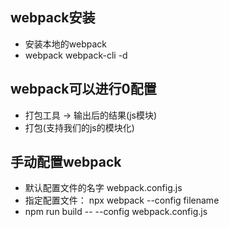 ## webpack安装
- 安装本地的webpack
- webpack webpack-cli -d

## webpack可以进行0配置
- 打包工具 -> 输出后的结果(js模块)
- 打包(支持我们的js的模块化)

## 手动配置webpack
- 默认配置文件的名字 webpack.config.js
- 指定配置文件： npx webpack --config filename
- npm run build -- --config webpack.config.js